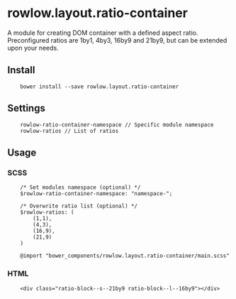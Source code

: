 # rowlow.layout.ratio-container

A module for creating DOM container with a defined aspect ratio. Preconfigured ratios are 1by1, 4by3, 16by9 and 21by9, but can be extended upon your needs.

## Install

```
    bower install --save rowlow.layout.ratio-container
```


## Settings

```
    rowlow-ratio-container-namespace // Specific module namespace
    rowlow-ratios // List of ratios
```

## Usage

### SCSS

```
    /* Set modules namespace (optional) */
    $rowlow-ratio-container-namespace: "namespace-";

    /* Overwrite ratio list (optional) */
    $rowlow-ratios: (
        (1,1),
        (4,3),
        (16,9),
        (21,9)
    )

    @import "bower_components/rowlow.layout.ratio-container/main.scss"
```

### HTML

```
    <div class="ratio-block--s--21by9 ratio-block--l--16by9"></div> 
```